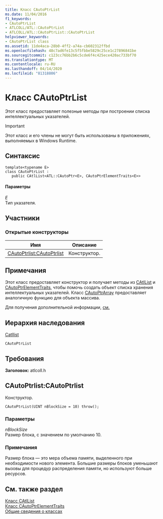 ```yaml
---
title: Класс CAutoPtrList
ms.date: 11/04/2016
f1_keywords:
- CAutoPtrList
- ATLCOLL/ATL::CAutoPtrList
- ATLCOLL/ATL::CAutoPtrList::CAutoPtrList
helpviewer_keywords:
- CAutoPtrList class
ms.assetid: 11de4aca-28b0-4ff2-a74a-cb602312ffbd
ms.openlocfilehash: 48c7ad6fe13c5f5fbbe5829c25ce1c27896841be
ms.sourcegitcommit: c123cc76bb2b6c5cde6f4c425ece420ac733bf70
ms.translationtype: MT
ms.contentlocale: ru-RU
ms.lasthandoff: 04/14/2020
ms.locfileid: "81318806"
---
```

# <a name="cautoptrlist-class"></a>Класс CAutoPtrList

Этот класс предоставляет полезные методы при построении списка интеллектуальных указателей.

> [!IMPORTANT]
> Этот класс и его члены не могут быть использованы в приложениях, выполняемых в Windows Runtime.

## <a name="syntax"></a>Синтаксис

```
template<typename E>
class CAutoPtrList :
   public CAtlList<ATL::CAutoPtr<E>, CAutoPtrElementTraits<E>>
```

#### <a name="parameters"></a>Параметры

*E*<br/>
Тип указателя.

## <a name="members"></a>Участники

### <a name="public-constructors"></a>Открытые конструкторы

|Имя|Описание|
|----------|-----------------|
|[CAutoPtrlist:CAutoPtrlist](#cautoptrlist)|Конструктор.|

## <a name="remarks"></a>Примечания

Этот класс предоставляет конструктор и получает методы из [CAtlList](../../atl/reference/catllist-class.md) и [CAutoPtrElementTraits,](../../atl/reference/cautoptrelementtraits-class.md) чтобы помочь создать объект списка хранения интеллектуальных указателей. Класс [CAutoPtrArray](../../atl/reference/cautoptrarray-class.md) предоставляет аналогичную функцию для объекта массива.

Для получения дополнительной информации, [см.](../../atl/atl-collection-classes.md)

## <a name="inheritance-hierarchy"></a>Иерархия наследования

[Catllist](../../atl/reference/catllist-class.md)

`CAutoPtrList`

## <a name="requirements"></a>Требования

**Заголовок:** atlcoll.h

## <a name="cautoptrlistcautoptrlist"></a><a name="cautoptrlist"></a>CAutoPtrlist:CAutoPtrlist

Конструктор.

```
CAutoPtrList(UINT nBlockSize = 10) throw();
```

### <a name="parameters"></a>Параметры

*nBlockSize*<br/>
Размер блока, с значением по умолчанию 10.

### <a name="remarks"></a>Примечания

Размер блока — это мера объема памяти, выделенного при необходимости нового элемента. Большие размеры блоков уменьшают вызовы для процедур распределения памяти, но используют больше ресурсов.

## <a name="see-also"></a>См. также раздел

[Класс CAtlList](../../atl/reference/catllist-class.md)<br/>
[Класс CAutoPtrElementTraits](../../atl/reference/cautoptrelementtraits-class.md)<br/>
[Общие сведения о классах](../../atl/atl-class-overview.md)
